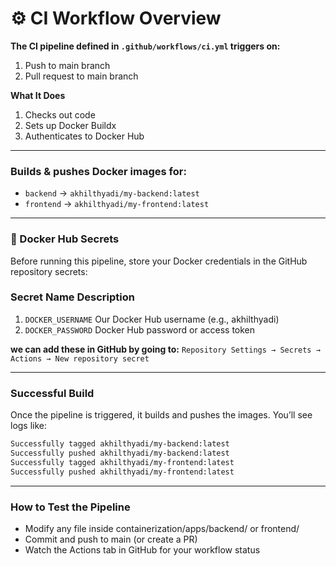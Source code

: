 # ⚙️ CI Workflow Overview

**The CI pipeline defined in `.github/workflows/ci.yml` triggers on:**
1. Push to main branch
2. Pull request to main branch

**What It Does**
1. Checks out code
2. Sets up Docker Buildx
3. Authenticates to Docker Hub

---

### Builds & pushes Docker images for:

- `backend` → `akhilthyadi/my-backend:latest`
- `frontend` → `akhilthyadi/my-frontend:latest`

---

### 🔐 Docker Hub Secrets
Before running this pipeline, store your Docker credentials in the GitHub repository secrets:

### Secret Name	Description
1. `DOCKER_USERNAME`	Our Docker Hub username (e.g., akhilthyadi)
2. `DOCKER_PASSWORD`	Docker Hub password or access token

**we can add these in GitHub by going to:**
`Repository Settings → Secrets → Actions → New repository secret`

---

### Successful Build
Once the pipeline is triggered, it builds and pushes the images. You’ll see logs like:

```bash
Successfully tagged akhilthyadi/my-backend:latest
Successfully pushed akhilthyadi/my-backend:latest
Successfully tagged akhilthyadi/my-frontend:latest
Successfully pushed akhilthyadi/my-frontend:latest
```

---

### How to Test the Pipeline
- Modify any file inside containerization/apps/backend/ or frontend/
- Commit and push to main (or create a PR)
- Watch the Actions tab in GitHub for your workflow status

